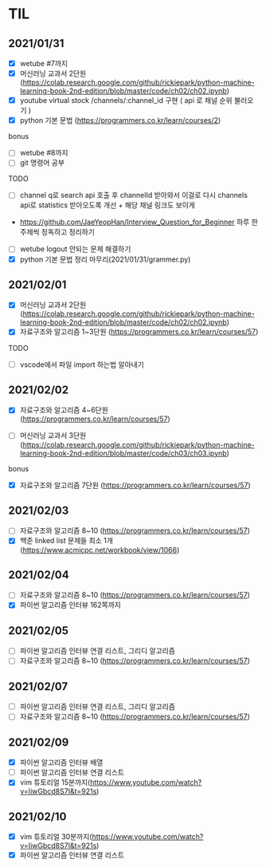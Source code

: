 # TIL

## 2021/01/31

- [x] wetube #7까지
- [x] 머신러닝 교과서 2단원 (https://colab.research.google.com/github/rickiepark/python-machine-learning-book-2nd-edition/blob/master/code/ch02/ch02.ipynb)
- [x] youtube virtual stock /channels/:channel_id 구현 ( api 로 채널 순위 불러오기 )
- [x] python 기본 문법 (https://programmers.co.kr/learn/courses/2)

bonus

- [ ] wetube #8까지
- [ ] git 명령어 공부

TODO

- [ ] channel q로 search api 호출 후 channelId 받아와서 이걸로 다시 channels api로 statistics 받아오도록 개선 + 해당 채널 링크도 보이게
- https://github.com/JaeYeopHan/Interview_Question_for_Beginner 하루 한 주제씩 정독하고 정리하기
- [ ] wetube logout 안되는 문제 해결하기
- [x] python 기본 문법 정리 마무리(2021/01/31/grammer.py)

## 2021/02/01

- [x] 머신러닝 교과서 2단원 (https://colab.research.google.com/github/rickiepark/python-machine-learning-book-2nd-edition/blob/master/code/ch02/ch02.ipynb)
- [x] 자료구조와 알고리즘 1~3단원 (https://programmers.co.kr/learn/courses/57)

TODO

- [ ] vscode에서 파일 import 하는법 알아내기

## 2021/02/02

- [x] 자료구조와 알고리즘 4~6단원 (https://programmers.co.kr/learn/courses/57)

- [ ] 머신러닝 교과서 3단원 (https://colab.research.google.com/github/rickiepark/python-machine-learning-book-2nd-edition/blob/master/code/ch03/ch03.ipynb)

bonus

- [x] 자료구조와 알고리즘 7단원 (https://programmers.co.kr/learn/courses/57)

## 2021/02/03

- [ ] 자료구조와 알고리즘 8~10 (https://programmers.co.kr/learn/courses/57)
- [x] 백준 linked list 문제들 최소 1개(https://www.acmicpc.net/workbook/view/1066)

## 2021/02/04

- [ ] 자료구조와 알고리즘 8~10 (https://programmers.co.kr/learn/courses/57)
- [x] 파이썬 알고리즘 인터뷰 162쪽까지

## 2021/02/05

- [ ] 파이썬 알고리즘 인터뷰 연결 리스트, 그리디 알고리즘
- [ ] 자료구조와 알고리즘 8~10 (https://programmers.co.kr/learn/courses/57)

## 2021/02/07

- [ ] 파이썬 알고리즘 인터뷰 연결 리스트, 그리디 알고리즘
- [ ] 자료구조와 알고리즘 8~10 (https://programmers.co.kr/learn/courses/57)

## 2021/02/09

- [x] 파이썬 알고리즘 인터뷰 배열
- [ ] 파이썬 알고리즘 인터뷰 연결 리스트
- [x] vim 튜토리얼 15분까지(https://www.youtube.com/watch?v=IiwGbcd8S7I&t=921s)

## 2021/02/10

- [x] vim 튜토리얼 30분까지(https://www.youtube.com/watch?v=IiwGbcd8S7I&t=921s)
- [x] 파이썬 알고리즘 인터뷰 연결 리스트
